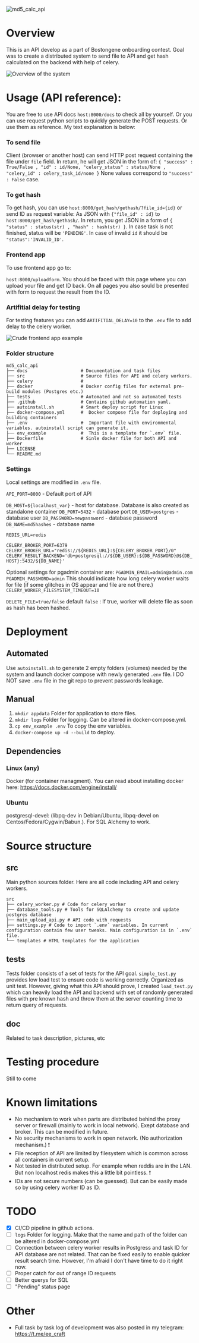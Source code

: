 ![md5_calc_api](https://github.com/mikprin/md5_calc_api/actions/workflows/docker-image.yml/badge.svg)
# Overview
This is an API develop as a part of Bostongene onboarding contest. Goal was to create a distributed system to send file to API and get hash calculated on the backend with help of celery.

![Overview of the system](./doc/MD5_API_schematic_diagram.png)

# Usage (API reference):
You are free to use API docs `host:8000/docs` to check all by yourself. Or you can use request python scripts to quickly generate the POST requests. Or use them as reference. My text explanation is below:
### To send file
Client (browser or another host) can send HTTP post request containing the file under `file` field. In return, he will get JSON in the form of:
`{ "success" : True/False , "id" : id/None, "celery_status" : status/None , "celery_id" : celery_task_id/none }`
None values correspond to `"success" : False` case.
### To get hash
To get hash, you can use `host:8000/get_hash/gethash/?file_id={id}` or send ID as request variable: As JSON  with `{"file_id" : id}` to `host:8000/get_hash/gethash/`. In return, you get JSON in a form of `{ "status" : status(str) , "hash" : hash(str) }`. In case task is not finished, status will be `'PENDING'`. In case of invalid `id` it should be `"status":'INVALID_ID'`.


### Frontend app

To use frontend app go to:

`host:8000/uploadform`. You should be faced with this page where you can upload your file and get ID back. On all pages you also sould be presented with form to request the result from the ID.

### Artifitial delay for testing

For testing features you can add `ARTIFITIAL_DELAY=10` to the `.env` file to add delay to the celery worker.

![Crude frontend app example](./doc/frontend_example.png)
### Folder structure

    md5_calc_api
    ├── docs                    # Documentation and task files
    ├── src                     # Source files for API and celery workers. 
    ├── celery                  # 
    ├── docker                  # Docker config files for external pre-build modules (Postgres etc.) 
    ├── tests                   # Automated and not so automated tests
    ├── .github                 # Contains github automation yaml. 
    ├── autoinstall.sh          # Smart deploy script for Linux
    ├── docker-compose.yml      #  Docker compose file for deploying and building containers
    ├── .env                    #  Important file with environmental variables. autoinstall script can generate it.
    ├── env_example             #  This is a template for `.env` file.
    ├── Dockerfile              # Sinle docker file for both API and worker
    ├── LICENSE
    └── README.md

### Settings

Local settings are modified in `.env` file.

`API_PORT=8000` - Default port of API

`DB_HOST=${localhost_var}` - host for database. Database is also created as standalone container
`DB_PORT=5432` - database port
`DB_USER=postgres` - database user
`DB_PASSWORD=newpassword` - database password
`DB_NAME=md5hashes` - database name

`REDIS_URL=redis` 

`CELERY_BROKER_PORT=6379`
`CELERY_BROKER_URL="redis://${REDIS_URL}:${CELERY_BROKER_PORT}/0"`
`CELERY_RESULT_BACKEND='db+postgresql://${DB_USER}:${DB_PASSWORD}@${DB_HOST}:5432/${DB_NAME}'`

Optional settings for pgadmin container are:
`PGADMIN_EMAIL=admin@admin.com`
`PGADMIN_PASSWORD=admin`
This should indicate how long celery worker waits for file (if some glitches in OS appear and file are not there.)
`CELERY_WORKER_FILESYSTEM_TIMEOUT=10`

`DELETE_FILE=true/false` default `false` : If true, worker will delete file as soon as hash has been hashed. 
# Deployment
## Automated
Use `autoinstall.sh` to generate 2 empty folders (volumes) needed by the system and launch docker compose with newly generated `.env` file. I DO NOT save `.env` file in the git repo to prevent passwords leakage.

## Manual
1. `mkdir appdata` Folder for application to store files.
2. `mkdir logs` Folder for logging. Can be altered in docker-compose.yml.
3. `cp env_example .env` To copy the env variables.
4. `docker-compose up -d --build` to deploy.


## Dependencies
### Linux (any)
Docker (for container managment). You can read about installing docker here: https://docs.docker.com/engine/install/
### Ubuntu
postgresql-devel: (libpq-dev in Debian/Ubuntu, libpq-devel on Centos/Fedora/Cygwin/Babun.). For SQL Alchemy to work.

# Source structure

## src

Main python sources folder. Here are all code including API and celery workers.


    src
    ├── celery_worker.py # Code for celery worker
    ├── database_tools.py # Tools for SQLAlchemy to create and update postgres database
    ├── main_upload_api.py # API code with requests
    ├── settings.py # Code to import `.env` variables. In current configuration contain few user tweaks. Main configuration is in `.env` file.
    └── templates # HTML templates for the application

## tests
Tests folder consists of a set of tests for the API goal. `simple_test.py` provides low load test to ensure code is working correctly. Organized as unit test. However, giving what this API should prove, I created `load_test.py` which can heavily load the API and backend with set of randomly generated files with pre known hash and throw them at the server counting time to return query of requests. 

## doc

Related to task description, pictures, etc

# Testing procedure

Still to come


# Known limitations
* No mechanism to work when parts are distributed behind the proxy server or firewall (mainly to work in local network). Exept database and broker. This can be modified in future.
* No security mechanisms to work in open network. (No authorization mechanism.) :heavy_exclamation_mark:
* File reception of API are limited by filesystem which is common across all containers in current setup.
* Not tested in distributed setup. For example when reddis are in the LAN. But non localhost redis makes this a little bit pointless. :heavy_exclamation_mark:
* IDs are not secure numbers (can be guessed). But can be easily made so by using celery worker ID as ID.

# TODO
* [x] CI/CD pipeline in github actions.
* [ ] `logs` Folder for logging. Make that the name and path of the folder can be altered in docker-compose.yml
* [ ] Connection between celery worker results in Postgress and task ID for API database are not related. That can be fixed easily to enable quicker result search time. However, I'm afraid I don't have time to do it right now.
* [ ] Proper catch for out of range ID requests
* [ ] Better querys for SQL
* [ ] "Pending" status page

# Other
* Full task by task log of development was also posted in my telegram: https://t.me/ee_craft


